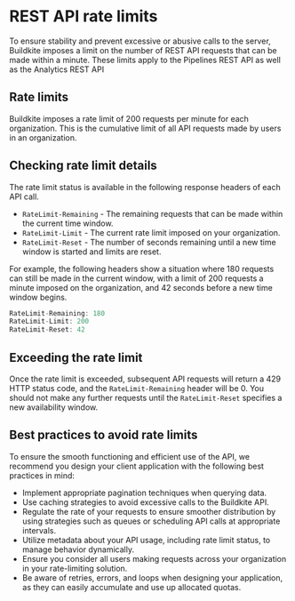 
# REST API rate limits

To ensure stability and prevent excessive or abusive calls to the server, Buildkite imposes a limit on the number of REST API requests that can be made within a minute. These limits apply to the Pipelines REST API as well as the Analytics REST API

## Rate limits
Buildkite imposes a rate limit of 200 requests per minute for each organization. This is the cumulative limit of all API requests made by users in an organization.

## Checking rate limit details
The rate limit status is available in the following response headers of each API call.

- `RateLimit-Remaining` - The remaining requests that can be made within the current time window.
- `RateLimit-Limit` - The current rate limit imposed on your organization.
- `RateLimit-Reset` - The number of seconds remaining until a new time window is started and limits are reset.

For example, the following headers show a situation where 180 requests can still be made in the current window, with a limit of 200 requests a minute imposed on the organization, and 42 seconds before a new time window begins.

```js
RateLimit-Remaining: 180
RateLimit-Limit: 200
RateLimit-Reset: 42
```

## Exceeding the rate limit
Once the rate limit is exceeded, subsequent API requests will return a 429 HTTP status code, and the `RateLimit-Remaining` header will be 0. You should not make any further requests until the `RateLimit-Reset` specifies a new availability window.

## Best practices to avoid rate limits
To ensure the smooth functioning and efficient use of the API, we recommend you design your client application with the following best practices in mind:

- Implement appropriate pagination techniques when querying data.
- Use caching strategies to avoid excessive calls to the Buildkite API.
- Regulate the rate of your requests to ensure smoother distribution by using strategies such as queues or scheduling API calls at appropriate intervals.
- Utilize metadata about your API usage, including rate limit status, to manage behavior dynamically.
- Ensure you consider all users making requests across your organization in your rate-limiting solution.
- Be aware of retries, errors, and loops when designing your application, as they can easily accumulate and use up allocated quotas.
